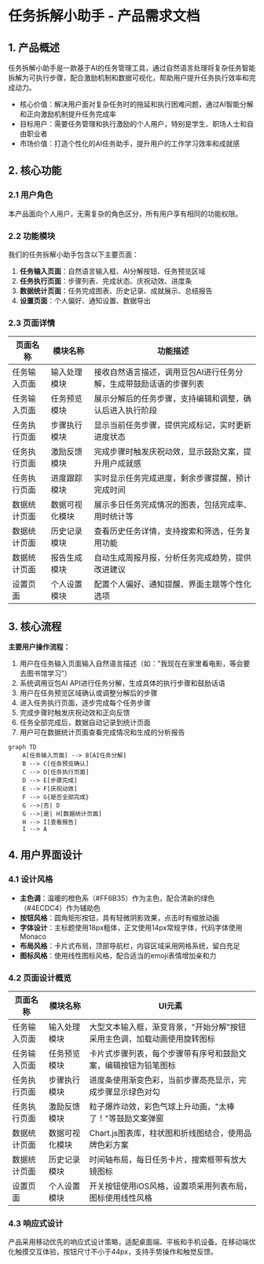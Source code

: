 # 任务拆解小助手 - 产品需求文档

## 1. 产品概述

任务拆解小助手是一款基于AI的任务管理工具，通过自然语言处理将复杂任务智能拆解为可执行步骤，配合激励机制和数据可视化，帮助用户提升任务执行效率和完成动力。

- 核心价值：解决用户面对复杂任务时的拖延和执行困难问题，通过AI智能分解和正向激励机制提升任务完成率
- 目标用户：需要任务管理和执行激励的个人用户，特别是学生、职场人士和自由职业者
- 市场价值：打造个性化的AI任务助手，提升用户的工作学习效率和成就感

## 2. 核心功能

### 2.1 用户角色

本产品面向个人用户，无需复杂的角色区分，所有用户享有相同的功能权限。

### 2.2 功能模块

我们的任务拆解小助手包含以下主要页面：

1. **任务输入页面**：自然语言输入框、AI分解按钮、任务预览区域
2. **任务执行页面**：步骤列表、完成状态、庆祝动效、进度条
3. **数据统计页面**：任务完成图表、历史记录、成就展示、总结报告
4. **设置页面**：个人偏好、通知设置、数据导出

### 2.3 页面详情

| 页面名称 | 模块名称 | 功能描述 |
|---------|---------|----------|
| 任务输入页面 | 输入处理模块 | 接收自然语言描述，调用豆包AI进行任务分解，生成带鼓励话语的步骤列表 |
| 任务输入页面 | 任务预览模块 | 展示分解后的任务步骤，支持编辑和调整，确认后进入执行阶段 |
| 任务执行页面 | 步骤执行模块 | 显示当前任务步骤，提供完成标记，实时更新进度状态 |
| 任务执行页面 | 激励反馈模块 | 完成步骤时触发庆祝动效，显示鼓励文案，提升用户成就感 |
| 任务执行页面 | 进度跟踪模块 | 实时显示任务完成进度，剩余步骤提醒，预计完成时间 |
| 数据统计页面 | 数据可视化模块 | 展示多日任务完成情况的图表，包括完成率、用时统计等 |
| 数据统计页面 | 历史记录模块 | 查看历史任务详情，支持搜索和筛选，任务复用功能 |
| 数据统计页面 | 报告生成模块 | 自动生成周报月报，分析任务完成趋势，提供改进建议 |
| 设置页面 | 个人设置模块 | 配置个人偏好、通知提醒、界面主题等个性化选项 |

## 3. 核心流程

**主要用户操作流程：**

1. 用户在任务输入页面输入自然语言描述（如："我现在在家里看电影，等会要去图书馆学习"）
2. 系统调用豆包AI API进行任务分解，生成具体的执行步骤和鼓励话语
3. 用户在任务预览区域确认或调整分解后的步骤
4. 进入任务执行页面，逐步完成每个任务步骤
5. 完成步骤时触发庆祝动效和正向反馈
6. 任务全部完成后，数据自动记录到统计页面
7. 用户可在数据统计页面查看完成情况和生成的分析报告

```mermaid
graph TD
    A[任务输入页面] --> B[AI任务分解]
    B --> C[任务预览确认]
    C --> D[任务执行页面]
    D --> E[步骤完成]
    E --> F[庆祝动效]
    F --> G{是否全部完成}
    G -->|否| D
    G -->|是| H[数据统计页面]
    H --> I[查看报告]
    I --> A
```

## 4. 用户界面设计

### 4.1 设计风格

- **主色调**：温暖的橙色系（#FF6B35）作为主色，配合清新的绿色（#4ECDC4）作为辅助色
- **按钮风格**：圆角矩形按钮，具有轻微阴影效果，点击时有缩放动画
- **字体设计**：主标题使用18px粗体，正文使用14px常规字体，代码字体使用Monaco
- **布局风格**：卡片式布局，顶部导航栏，内容区域采用网格系统，留白充足
- **图标风格**：使用线性图标风格，配合适当的emoji表情增加亲和力

### 4.2 页面设计概览

| 页面名称 | 模块名称 | UI元素 |
|---------|---------|--------|
| 任务输入页面 | 输入处理模块 | 大型文本输入框，渐变背景，"开始分解"按钮采用主色调，加载动画使用旋转图标 |
| 任务输入页面 | 任务预览模块 | 卡片式步骤列表，每个步骤带有序号和鼓励文案，编辑按钮为铅笔图标 |
| 任务执行页面 | 步骤执行模块 | 进度条使用渐变色彩，当前步骤高亮显示，完成步骤显示绿色对勾 |
| 任务执行页面 | 激励反馈模块 | 粒子爆炸动效，彩色气球上升动画，"太棒了！"等鼓励文案弹窗 |
| 数据统计页面 | 数据可视化模块 | Chart.js图表库，柱状图和折线图结合，使用品牌色彩方案 |
| 数据统计页面 | 历史记录模块 | 时间轴布局，每日任务卡片，搜索框带有放大镜图标 |
| 设置页面 | 个人设置模块 | 开关按钮使用iOS风格，设置项采用列表布局，图标使用线性风格 |

### 4.3 响应式设计

产品采用移动优先的响应式设计策略，适配桌面端、平板和手机设备。在移动端优化触摸交互体验，按钮尺寸不小于44px，支持手势操作和触觉反馈。